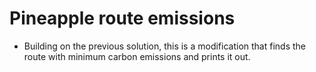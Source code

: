 # Pineapple route emissions
- Building on the previous solution, this is a modification that finds the route with minimum carbon emissions and prints it out.
